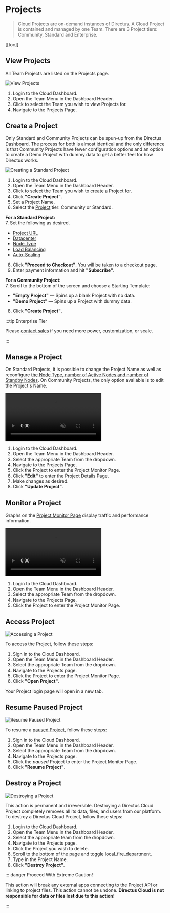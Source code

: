 # Projects

> Cloud Projects are on-demand instances of Directus. A Cloud Project is contained and managed by one Team. There are 3
> Project tiers: Community, Standard and Enterprise.

[[toc]]

## View Projects

All Team Projects are listed on the Projects page.

![View Projects](image.webp)

1. Login to the Cloud Dashboard.
2. Open the Team Menu in the Dashboard Header.
3. Click to select the Team you wish to view Projects for.
4. Navigate to the Projects Page.

## Create a Project

Only Standard and Community Projects can be spun-up from the Directus Dashboard. The process for both is almost
identical and the only difference is that Community Projects have fewer configuration options and an option to create a
Demo Project with dummy data to get a better feel for how Directus works.

![Creating a Standard Project](https://cdn.directus.io/docs/v9/cloud/projects/projects-20220225A/create-standard-project-20220228A.webp)

1. Login to the Cloud Dashboard.
2. Open the Team Menu in the Dashboard Header.
3. Click to select the Team you wish to create a Project for.
4. Click **"Create Project"**.
5. Set a Project Name.
6. Select the [Project](#projects) tier: Community or Standard.

**For a Standard Project:**\
7. Set the following as desired.

- [Project URL](/cloud/glossary/#project-url)
- [Datacenter](/cloud/glossary/#data-processing)
- [Node Type](/cloud/glossary/#nodes)
- [Load Balancing](/cloud/glossary/#nodes)
- [Auto-Scaling](/cloud/glossary/#nodes)

8. Click **"Proceed to Checkout"**. You will be taken to a checkout page.
9. Enter payment information and hit **"Subscribe"**.

**For a Community Project:**\
7. Scroll to the bottom of the screen and choose a Starting Template:

- **"Empty Project"** — Spins up a blank Project with no data.
- **"Demo Project"** — Spins up a Project with dummy data.

8. Click **"Create Project"**.

:::tip Enterprise Tier

Please [contact sales](https://directus.io/contact/) if you need more power, customization, or scale.

:::

## Manage a Project

On Standard Projects, it is possible to change the Project Name as well as reconfigure
[the Node Type, number of Active Nodes and number of Standby Nodes](/cloud/glossary/#nodes). On Community Projects, the
only option available is to edit the Project's Name.

<video alt="Edit a Project" loop muted controls autoplay>
  <source src="" type="video/mp4">
</video>

1. Login to the Cloud Dashboard.
2. Open the Team Menu in the Dashboard Header.
3. Select the appropriate Team from the dropdown.
4. Navigate to the Projects Page.
5. Click the Project to enter the Project Monitor Page.
6. Click **"Edit"** to enter the Project Details Page.
7. Make changes as desired.
8. Click **"Update Project"**.

## Monitor a Project

Graphs on the [Project Monitor Page](/cloud/glossary/#project-monitor-page) display traffic and performance information.

<video alt="Monitor a Project" loop muted controls autoplay>
  <source src="" type="video/mp4">
</video>

1. Login to the Cloud Dashboard.
2. Open the Team Menu in the Dashboard Header.
3. Select the appropriate Team from the dropdown.
4. Navigate to the Projects Page.
5. Click the Project to enter the Project Monitor Page.

## Access Project

![Accessing a Project](https://cdn.directus.io/docs/v9/cloud/projects/projects-20220225A/accessing-a-project-20220228A.webp)

To access the Project, follow these steps:

1. Sign in to the Cloud Dashboard.
2. Open the Team Menu in the Dashboard Header.
3. Select the appropriate Team from the dropdown.
4. Navigate to the Projects page.
5. Click the Project to enter the Project Monitor Page.
6. Click **"Open Project"**.

Your Project login page will open in a new tab.

## Resume Paused Project

![Resume Paused Project](image.webp)

To resume a [paused Project](/cloud/glossary/#paused-project), follow these steps:

1. Sign in to the Cloud Dashboard.
2. Open the Team Menu in the Dashboard Header.
3. Select the appropriate Team from the dropdown.
4. Navigate to the Projects page.
5. Click the _paused_ Project to enter the Project Monitor Page.
6. Click **"Resume Project"**.

## Destroy a Project

![Destroying a Project](https://cdn.directus.io/docs/v9/cloud/projects/projects-20220225A/destroy-project-20220225A.webp)

This action is permanent and irreversible. Destroying a Directus Cloud Project completely removes all its data, files,
and users from our platform. To destroy a Directus Cloud Project, follow these steps:

1. Login to the Cloud Dashboard.
2. Open the Team Menu in the Dashboard Header.
3. Select the appropriate team from the dropdown.
4. Navigate to the Projects page.
5. Click the Project you wish to delete.
6. Scroll to the bottom of the page and toggle <span mi icon dngr>local_fire_department</span>.
7. Type in the Project Name.
8. Click **"Destroy Project"**.

::: danger Proceed With Extreme Caution!

This action will break any external apps connecting to the Project API or linking to project files. This action cannot
be undone. **Directus Cloud is not responsible for data or files lost due to this action!**

:::
